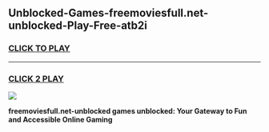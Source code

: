 
## Unblocked-Games-freemoviesfull.net-unblocked-Play-Free-atb2i
<h3>
<a href="https://premium76.site?title=freemoviesfull.net-unblocked&ref=20M">CLICK TO PLAY</a></h3>
<hr>

<h3>
<a href="https://premium76.site?title=freemoviesfull.net-unblocked&ref=20M">CLICK 2 PLAY</a>
  
</h3>

<a href="https://premium76.site?title=freemoviesfull.net-unblocked&ref=19M"><img src="https://clearcache.store/games.png"></a>


**freemoviesfull.net-unblocked games unblocked: Your Gateway to Fun and Accessible Online Gaming**
